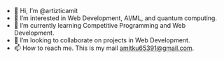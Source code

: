 - 👋 Hi, I’m @artizticamit
- 👀 I’m interested in Web Development, AI/ML, and quantum computing.
- 🌱 I’m currently learning Competitive Programming and Web Development.
- 💞️ I’m looking to collaborate on projects in Web Development.
- 📫 How to reach me. This is my mail amitku65391@gmail.com.

<!---
artizticamit/artizticamit is a ✨ special ✨ repository because its `README.md` (this file) appears on your GitHub profile.
You can click the Preview link to take a look at your changes.
--->
